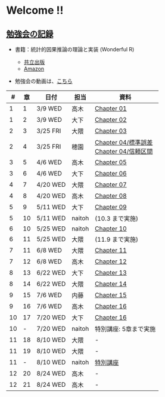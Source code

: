 # Welcome !!

## [勉強会の記録](https://brains-consulting.github.io/study_causality_2022/)

-   書籍：統計的因果推論の理論と実装 (Wonderful R)
    -   [共立出版](https://www.kyoritsu-pub.co.jp/bookdetail/9784320112452)
    -   [Amazon](https://www.amazon.co.jp/dp/4320112458)


-   勉強会の動画は、[こちら](https://drive.google.com/drive/folders/1eogdcBTE_jiV6xZGIZ8e7MQWYNQkW27t)

| #   | 章   | 日付        | 担当     | 資料                                                                                                                                                                                                                                |
| --- | --- | --------- | ------ | --------------------------------------------------------------------------------------------------------------------------------------------------------------------------------------------------------------------------------- |
| 1   | 1   | 3/9  WED  | 高木     | [Chapter 01](https://esa-pages.io/p/sharing/9508/posts/220/c990196817a2f926ef33.html)                                                                                                                                             |
| 1   | 2   | 3/9  WED  | 大下     | [Chapter 02](https://brains-consulting.github.io/study_causality_2022/chapter2.html#)                                                                                                                                             |
| 2   | 3   | 3/25 FRI  | 大隈     | [Chapter 03](https://brains-consulting.github.io/study_causality_2022/chapter03.html#)                                                                                                                                            |
| 2   | 4   | 3/25 FRI  | 穂園     | [Chapter 04/標準誤差](https://brains-consulting.github.io/study_causality_2022/chapter04_1_standardError.html#) <br> [Chapter 04/信頼区間](https://brains-consulting.github.io/study_causality_2022/chapter04_2_confidenceInterval.html#) |
| 3   | 5   | 4/6  WED  | 高木     | [Chapter 05](https://esa-pages.io/p/sharing/9508/posts/241/1f444dbbaa9234c8f92b.html)                                                                                                                                             |
| 3   | 6   | 4/6  WED  | 大下     | [Chapter 06](https://brains-consulting.github.io/study_causality_2022/chapter06.html#)                                                                                                                                            |
| 4   | 7   | 4/20 WED  | 大隈     | [Chapter 07](https://brains-consulting.github.io/study_causality_2022/chapter07.html#)                                                                                                                                            |
| 4   | 8   | 4/20 WED  | 高木     | [Chapter 08](https://esa-pages.io/p/sharing/9508/posts/250/3b0e1d9b550d9a096447.html)                                                                                                                                             |
| 5   | 9   | 5/11 WED  | 大下     | [Chapter 09](https://brains-consulting.github.io/study_causality_2022/chapter09.html#)                                                                                                                                            |
| 5   | 10  | 5/11 WED  | naitoh | (10.3 まで実施)                                                                                                                                                                                                                       |
| 6   | 10  | 5/25 WED  | naitoh | [Chapter 10](https://brains-consulting.github.io/study_causality_2022/chapter10.pdf#)                                                                                                                                             |
| 6   | 11  | 5/25 WED  | 大隈     | (11.9 まで実施)                                                                                                                                                                                                                       |
| 7   | 11  | 6/8  WED  | 大隈     | [Chapter 11](https://brains-consulting.github.io/study_causality_2022/chapter11.html#)                                                                                                                                            |
| 7   | 12  | 6/8  WED  | 高木     | [Chapter 12](https://esa-pages.io/p/sharing/9508/posts/311/401ee52b0d6e358f612b.html)                                                                                                                                             |
| 8   | 13  | 6/22  WED | 大下     | [Chapter 13](https://brains-consulting.github.io/study_causality_2022/chapter13.html#)                                                                                                                                            |
| 8   | 14  | 6/22 WED  | 大隈     | [Chapter 14](https://brains-consulting.github.io/study_causality_2022/chapter14.html#)                                                                                                                                            |
| 9   | 15  | 7/6  WED  | 内藤     | [Chapter 15](https://brains-consulting.github.io/study_causality_2022/chapter15.pdf)                                                                                                                                              |
| 9   | 16  | 7/6  WED  | 高木     | [Chapter 16](https://esa-pages.io/p/sharing/9508/posts/312/cc6f633ee5f2a0b82b80.html)                                                                                                                                             |
| 10  | 17  | 7/20 WED  | 大下     | [Chapter 16](https://brains-consulting.github.io/study_causality_2022/chapter17.html#)                                                                                                                                            |
| 10  | -   | 7/20 WED  | naitoh | 特別講座: 5章まで実施                                                                                                                                                                                                                      |
| 11  | 18  | 8/10  WED | 大隈     | -                                                                                                                                                                                                                                 |
| 11  | 19  | 8/10  WED | 大隈     | -                                                                                                                                                                                                                                 |
| 11  | -   | 8/10 WED  | naitoh | [特別講座](<>)                                                                                                                                                                                                                        |
| 12  | 20  | 8/24  WED | 高木     | -                                                                                                                                                                                                                                 |
| 12  | 21  | 8/24  WED | 高木     | -                                                                                                                                                                                                                                 |
